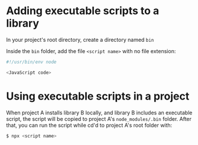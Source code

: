 Adding executable scripts to a library
======================================

In your project's root directory, create a
directory named `bin`

Inside the `bin` folder, add the file
`<script name>` with no file extension:

```js
#!/usr/bin/env node

<JavaScript code>
```

Using executable scripts in a project
=====================================

When project A installs library B locally,
and library B includes an executable script,
the script will be copied to project A's
`node_modules/.bin` folder. After that, you
can run the script while cd'd to project A's
root folder with:

```bash
$ npx <script name>
```
